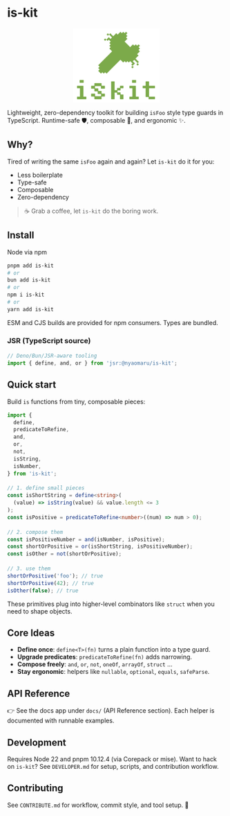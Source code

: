 # is-kit

<p align="center">
    <img src="https://raw.githubusercontent.com/nyaomaru/is-kit/main/docs/public/iskit_logo1.svg" width="200px" align="center" alt="is-kit logo" />
</p>

Lightweight, zero-dependency toolkit for building `isFoo` style type guards in TypeScript.
Runtime-safe 🛡️, composable 🧩, and ergonomic ✨.

## Why?

Tired of writing the same `isFoo` again and again?
Let `is-kit` do it for you:

- Less boilerplate
- Type-safe
- Composable
- Zero-dependency

> ☕ Grab a coffee, let `is-kit` do the boring work.

## Install

Node via npm

```bash
pnpm add is-kit
# or
bun add is-kit
# or
npm i is-kit
# or
yarn add is-kit
```

ESM and CJS builds are provided for npm consumers. Types are bundled.

### JSR (TypeScript source)

```ts
// Deno/Bun/JSR-aware tooling
import { define, and, or } from 'jsr:@nyaomaru/is-kit';
```

## Quick start

Build `is` functions from tiny, composable pieces:

```ts
import {
  define,
  predicateToRefine,
  and,
  or,
  not,
  isString,
  isNumber,
} from 'is-kit';

// 1. define small pieces
const isShortString = define<string>(
  (value) => isString(value) && value.length <= 3
);
const isPositive = predicateToRefine<number>((num) => num > 0);

// 2. compose them
const isPositiveNumber = and(isNumber, isPositive);
const shortOrPositive = or(isShortString, isPositiveNumber);
const isOther = not(shortOrPositive);

// 3. use them
shortOrPositive('foo'); // true
shortOrPositive(42); // true
isOther(false); // true
```

These primitives plug into higher-level combinators like `struct` when you need to shape objects.

## Core Ideas

- **Define once**: `define<T>(fn)` turns a plain function into a type guard.
- **Upgrade predicates**: `predicateToRefine(fn)` adds narrowing.
- **Compose freely**: `and`, `or`, `not`, `oneOf`, `arrayOf`, `struct` …
- **Stay ergonomic**: helpers like `nullable`, `optional`, `equals`, `safeParse`.

## API Reference

👉 See the docs app under `docs/` (API Reference section). Each helper is documented with runnable examples.

## Development

Requires Node 22 and pnpm 10.12.4 (via Corepack or mise).
Want to hack on `is-kit`?
See `DEVELOPER.md` for setup, scripts, and contribution workflow.

## Contributing

See `CONTRIBUTE.md` for workflow, commit style, and tool setup. 🚀
